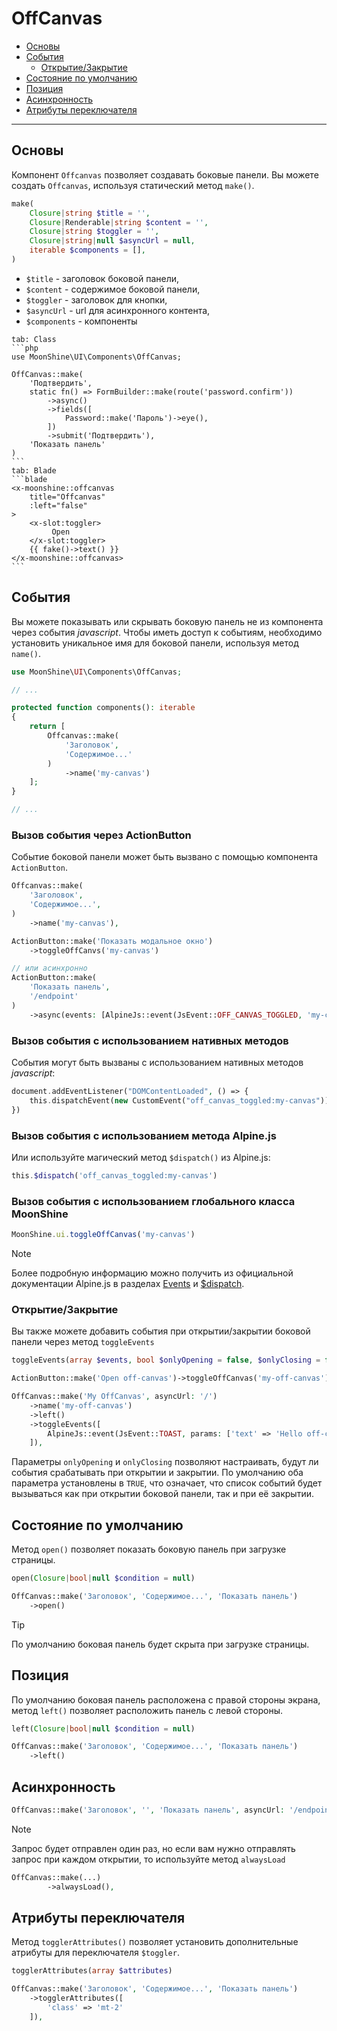 # OffCanvas

- [Основы](#basics)
- [События](#events)
  -  [Открытие/Закрытие](#open-close)
- [Состояние по умолчанию](#open)
- [Позиция](#position)
- [Асинхронность](#async)
- [Атрибуты переключателя](#toggler-attributes)

---

<a name="basics"></a>
## Основы

Компонент `Offcanvas` позволяет создавать боковые панели.
Вы можете создать `Offcanvas`, используя статический метод `make()`.

```php
make(
    Closure|string $title = '',
    Closure|Renderable|string $content = '',
    Closure|string $toggler = '',
    Closure|string|null $asyncUrl = null,
    iterable $components = [],
)
```

- `$title` - заголовок боковой панели,
- `$content` - содержимое боковой панели,
- `$toggler` - заголовок для кнопки,
- `$asyncUrl` - url для асинхронного контента,
- `$components` - компоненты

~~~tabs
tab: Class
```php
use MoonShine\UI\Components\OffCanvas;

OffCanvas::make(
    'Подтвердить',
    static fn() => FormBuilder::make(route('password.confirm'))
        ->async()
        ->fields([
            Password::make('Пароль')->eye(),
        ])
        ->submit('Подтвердить'),
    'Показать панель'
)
```
tab: Blade
```blade
<x-moonshine::offcanvas
    title="Offcanvas"
    :left="false"
>
    <x-slot:toggler>
         Open
    </x-slot:toggler>
    {{ fake()->text() }}
</x-moonshine::offcanvas>
```
~~~

<a name="events"></a>
## События

Вы можете показывать или скрывать боковую панель не из компонента через события *javascript*.
Чтобы иметь доступ к событиям, необходимо установить уникальное имя для боковой панели, используя метод `name()`.

```php
use MoonShine\UI\Components\OffCanvas;

// ...

protected function components(): iterable
{
    return [
        Offcanvas::make(
            'Заголовок',
            'Содержимое...'
        )
            ->name('my-canvas')
    ];
}

// ...
```

### Вызов события через ActionButton

Событие боковой панели может быть вызвано с помощью компонента `ActionButton`.

```php
Offcanvas::make(
    'Заголовок',
    'Содержимое...',
)
    ->name('my-canvas'),

ActionButton::make('Показать модальное окно')
    ->toggleOffCanvs('my-canvas')

// или асинхронно
ActionButton::make(
    'Показать панель',
    '/endpoint'
)
    ->async(events: [AlpineJs::event(JsEvent::OFF_CANVAS_TOGGLED, 'my-canvas')])
```

### Вызов события с использованием нативных методов

События могут быть вызваны с использованием нативных методов *javascript*:

```php
document.addEventListener("DOMContentLoaded", () => {
    this.dispatchEvent(new CustomEvent("off_canvas_toggled:my-canvas"))
})
```

### Вызов события с использованием метода Alpine.js

Или используйте магический метод `$dispatch()` из Alpine.js:

```php
this.$dispatch('off_canvas_toggled:my-canvas')
```

### Вызов события с использованием глобального класса MoonShine

```js
MoonShine.ui.toggleOffCanvas('my-canvas')
```

> [!NOTE]
> Более подробную информацию можно получить из официальной документации Alpine.js в разделах [Events](https://alpinejs.dev/essentials/events) и [$dispatch](https://alpinejs.dev/magics/dispatch).

<a name="open-close"></a>
### Открытие/Закрытие

Вы также можете добавить события при открытии/закрытии боковой панели через метод `toggleEvents`

```php
toggleEvents(array $events, bool $onlyOpening = false, $onlyClosing = false)
```

```php
ActionButton::make('Open off-canvas')->toggleOffCanvas('my-off-canvas'),

OffCanvas::make('My OffCanvas', asyncUrl: '/')
    ->name('my-off-canvas')
    ->left()
    ->toggleEvents([
        AlpineJs::event(JsEvent::TOAST, params: ['text' => 'Hello off-canvas'])
    ]),
```

Параметры `onlyOpening` и `onlyClosing` позволяют настраивать, будут ли события срабатывать при открытии и закрытии. По умолчанию оба параметра установлены в `TRUE`, что означает, что список событий будет вызываться как при открытии боковой панели, так и при её закрытии.

<a name="open"></a>
## Состояние по умолчанию

Метод `open()` позволяет показать боковую панель при загрузке страницы.

```php
open(Closure|bool|null $condition = null)
```

```php
OffCanvas::make('Заголовок', 'Содержимое...', 'Показать панель')
    ->open()
```

> [!TIP]
> По умолчанию боковая панель будет скрыта при загрузке страницы.

<a name="position"></a>
## Позиция

По умолчанию боковая панель расположена с правой стороны экрана, метод `left()` позволяет расположить панель с левой стороны.

```php
left(Closure|bool|null $condition = null)
```

```php
OffCanvas::make('Заголовок', 'Содержимое...', 'Показать панель')
    ->left()
```

<a name="async"></a>
## Асинхронность

```php
OffCanvas::make('Заголовок', '', 'Показать панель', asyncUrl: '/endpoint'),
```

> [!NOTE]
> Запрос будет отправлен один раз, но если вам нужно отправлять запрос при каждом открытии, то используйте метод `alwaysLoad`

```php
OffCanvas::make(...)
        ->alwaysLoad(),
```

<a name="toggler-attributes"></a>
## Атрибуты переключателя

Метод `togglerAttributes()` позволяет установить дополнительные атрибуты для переключателя `$toggler`.

```php
togglerAttributes(array $attributes)
```

```php
OffCanvas::make('Заголовок', 'Содержимое...', 'Показать панель')
    ->togglerAttributes([
        'class' => 'mt-2'
    ]),
```
